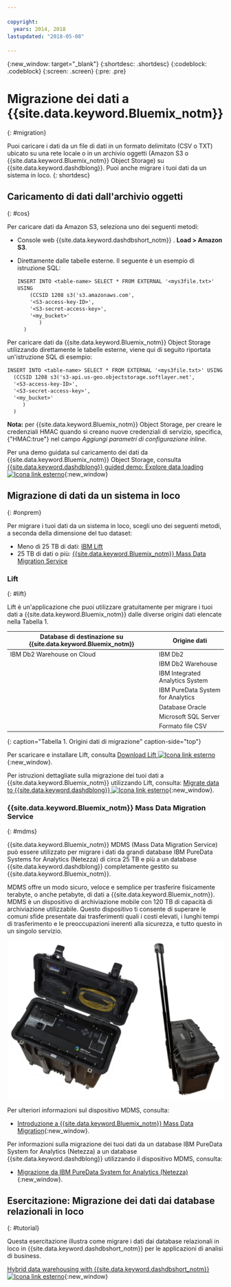 ```yaml
---

copyright:
  years: 2014, 2018
lastupdated: "2018-05-08"

---
```


<!-- Attribute definitions --> 
{:new_window: target="_blank"}
{:shortdesc: .shortdesc}
{:codeblock: .codeblock}
{:screen: .screen}
{:pre: .pre}

# Migrazione dei dati a {{site.data.keyword.Bluemix_notm}}
{: #migration}

Puoi caricare i dati da un file di dati in un formato delimitato (CSV o TXT) ubicato su una rete locale o in un archivio oggetti (Amazon S3 o {{site.data.keyword.Bluemix_notm}} Object Storage) su {{site.data.keyword.dashdblong}}. Puoi anche migrare i tuoi dati da un sistema in loco.
{: shortdesc}

## Caricamento di dati dall'archivio oggetti
{: #cos}

Per caricare dati da Amazon S3, seleziona uno dei seguenti metodi:
  * Console web {{site.data.keyword.dashdbshort_notm}} . **Load > Amazon S3**. 
  * Direttamente dalle tabelle esterne. Il seguente è un esempio di istruzione SQL:

    ```
    INSERT INTO <table-name> SELECT * FROM EXTERNAL '<mys3file.txt>' USING
        (CCSID 1208 s3('s3.amazonaws.com', 
        '<S3-access-key-ID>',
        '<S3-secret-access-key>', 
        '<my_bucket>'
           )
      )      
    ```

Per caricare dati da {{site.data.keyword.Bluemix_notm}} Object Storage utilizzando direttamente le tabelle esterne, viene qui di seguito riportata un'istruzione SQL di esempio:

```
INSERT INTO <table-name> SELECT * FROM EXTERNAL '<mys3file.txt>' USING
  (CCSID 1208 s3('s3-api.us-geo.objectstorage.softlayer.net',
  '<S3-access-key-ID>',
  '<S3-secret-access-key>',
  '<my_bucket>'
     )
  )      
```

**Nota:** per {{site.data.keyword.Bluemix_notm}} Object Storage, per creare le credenziali HMAC quando si creano nuove credenziali di servizio, specifica, {"HMAC:true"} nel campo *Aggiungi parametri di configurazione inline*.

Per una demo guidata sul caricamento dei dati da {{site.data.keyword.Bluemix_notm}} Object Storage, consulta [{{site.data.keyword.dashdblong}} guided demo: Explore data loading ![Icona link esterno](../../icons/launch-glyph.svg "Icona link esterno")](https://www.ibm.com/cloud/garage/demo/try-db2-warehouse-cloud){:new_window}

## Migrazione di dati da un sistema in loco
{: #onprem}

Per migrare i tuoi dati da un sistema in loco, scegli uno dei seguenti metodi, a seconda della dimensione del tuo dataset:
* Meno di 25 TB di dati: [IBM Lift](#lift)
* 25 TB di dati o più: [{{site.data.keyword.Bluemix_notm}} Mass Data Migration Service](#mdms)

### Lift
{: #lift}

Lift è un'applicazione che puoi utilizzare gratuitamente per migrare i tuoi dati a {{site.data.keyword.Bluemix_notm}} dalle diverse origini dati elencate nella Tabella 1. 

| Database di destinazione su {{site.data.keyword.Bluemix_notm}} | Origine dati |
|------------------------------|-------------|
| IBM Db2 Warehouse on Cloud   | IBM Db2 |
|                              | IBM Db2 Warehouse |
|                              | IBM Integrated Analytics System |
|                              | IBM PureData System for Analytics |
|                              | Database Oracle |
|                              | Microsoft SQL Server |
|                              | Formato file CSV |
{: caption="Tabella 1. Origini dati di migrazione" caption-side="top"}

Per scaricare e installare Lift, consulta [Download Lift ![Icona link esterno](../../icons/launch-glyph.svg "Icona link esterno")](https://lift.ng.bluemix.net/#download){:new_window}.

Per istruzioni dettagliate sulla migrazione dei tuoi dati a {{site.data.keyword.Bluemix_notm}} utilizzando Lift, consulta: [Migrate data to {{site.data.keyword.dashdblong}} ![Icona link esterno](../../icons/launch-glyph.svg "Icona link esterno")](https://lift.ng.bluemix.net/#docs){:new_window}.

### {{site.data.keyword.Bluemix_notm}} Mass Data Migration Service
{: #mdms}

{{site.data.keyword.Bluemix_notm}} MDMS (Mass Data Migration Service) può essere utilizzato per migrare i dati da grandi database IBM PureData Systems for Analytics (Netezza) di circa 25 TB e più a un database {{site.data.keyword.dashdblong}} completamente gestito su {{site.data.keyword.Bluemix_notm}}.

MDMS offre un modo sicuro, veloce e semplice per trasferire fisicamente terabyte, o anche petabyte, di dati a {{site.data.keyword.Bluemix_notm}}. MDMS è un dispositivo di archiviazione mobile con 120 TB di capacità di archiviazione utilizzabile. Questo dispositivo ti consente di superare le comuni sfide presentate dai trasferimenti quali i costi elevati, i lunghi tempi di trasferimento e le preoccupazioni inerenti alla sicurezza, e tutto questo in un singolo servizio.

![Vista del dispositivo Mass Data Migration Service](images/mdms.svg)

Per ulteriori informazioni sul dispositivo MDMS, consulta: 
- [Introduzione a {{site.data.keyword.Bluemix_notm}} Mass Data Migration](/docs/infrastructure/mass-data-migration/index.html#getting-started-with-ibm-cloud-mass-data-migration){:new_window}.

Per informazioni sulla migrazione dei tuoi dati da un database IBM PureData System for Analytics (Netezza) a un database {{site.data.keyword.dashdblong}} utilizzando il dispositivo MDMS, consulta: 
- [Migrazione da IBM PureData System for Analytics (Netezza)](/docs/services/Db2whc/pda_db2whc_mdms.html){:new_window}.

## Esercitazione: Migrazione dei dati dai database relazionali in loco
{: #tutorial}

Questa esercitazione illustra come migrare i dati dai database relazionali in loco in {{site.data.keyword.dashdbshort_notm}} per le applicazioni di analisi di business. 

[Hybrid data warehousing with {{site.data.keyword.dashdbshort_notm}} ![Icona link esterno](../../icons/launch-glyph.svg "Icona link esterno")](https://www.ibm.com/cloud/garage/tutorials/ibm-db2-warehouse-on-cloud/hybrid-data-warehousing-with-db-2-warehouse-on-cloud){:new_window}

